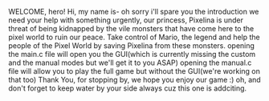 WELCOME, hero! 
Hi, my name is- oh sorry i'll spare you the introduction we need your help with something urgently, our princess, Pixelina is under threat of being kidnapped by the vile monsters that have come here to the pixel world to ruin our peace.
Take control of Mario, the legend and help the people of the Pixel World by saving Pixelina from these monsters.
    opening the main.c file will open you the GUI(which is currently missing the custom and the manual modes but we'll get it to you ASAP)
    opening the manual.c file will allow you to play the full game but without the GUI(we're working on that too)
Thank You, for stopping by, we hope you enjoy our game :)
oh, and don't forget to keep water by your side always cuz this one is addciting.
